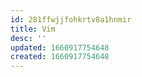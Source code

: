 ```yaml
---
id: 281ffwjjfohkrtv8a1hnmir
title: Vim
desc: ''
updated: 1660917754648
created: 1660917754648
---
```

